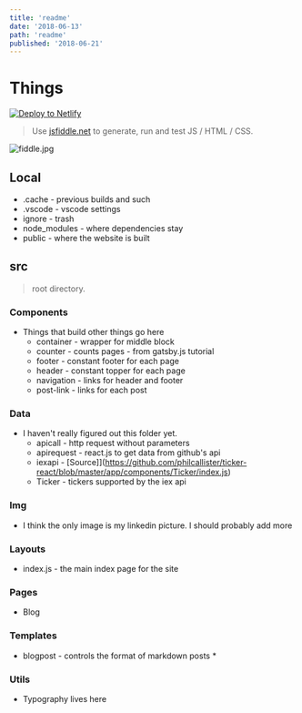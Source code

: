 ```yaml
---
title: 'readme'
date: '2018-06-13'
path: 'readme'
published: '2018-06-21'
---
```

# Things

[![Deploy to Netlify](https://www.netlify.com/img/deploy/button.svg)](https://app.netlify.com/start/deploy?repository=https://github.com/prp1277/prp1277.github.io)

> Use [jsfiddle.net](http://jsfiddle.net/boilerplate/react-jsx) to generate, run and test JS / HTML / CSS.

![fiddle.jpg](http://prp1277.netlify.com/static/fiddle-ad93391cccc1dde62df76bf0d260a6aa.jpg)

## Local

* .cache - previous builds and such
* .vscode - vscode settings
* ignore - trash
* node_modules - where dependencies stay
* public - where the website is built

## src
> root directory.

### Components

* Things that build other things go here
  * container - wrapper for middle block
  * counter - counts pages - from gatsby.js tutorial
  * footer - constant footer for each page
  * header - constant topper for each page
  * navigation - links for header and footer
  * post-link - links for each post

### Data

* I haven't really figured out this folder yet.
  * apicall - http request without parameters
  * apirequest - react.js to get data from github's api
  * iexapi - [Source]](https://github.com/philcallister/ticker-react/blob/master/app/components/Ticker/index.js)
  * Ticker - tickers supported by the iex api

### Img

* I think the only image is my linkedin picture. I should probably add more

### Layouts

* index.js - the main index page for the site

### Pages

* Blog

### Templates

* blogpost - controls the format of markdown posts
  * 

### Utils

* Typography lives here